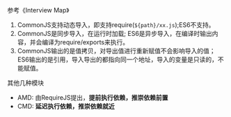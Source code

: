 参考《Interview Map》

1. CommonJS支持动态导入，即支持require(`${path}/xx.js`);ES6不支持。
2. CommonJS是同步导入，在运行时加载; ES6是异步导入，在编译时输出内容，并会编译为require/exports来执行。
3. CommonJS输出的是值拷贝，对导出值进行重新赋值不会影响导入的值；ES6输出的是引用，导入导出的都指向同一个地址，导入的变量是只读的，不能赋值。

其他几种模块
- AMD: 由RequireJS提出，**提前执行依赖，推崇依赖前置**
- CMD: **延迟执行依赖，推崇依赖就近**
